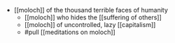 - [[moloch]] of the thousand terrible faces of humanity
  - [[moloch]] who hides the [[suffering of others]]
  - [[moloch]] of uncontrolled, lazy [[capitalism]]
  - #pull [[meditations on moloch]]
